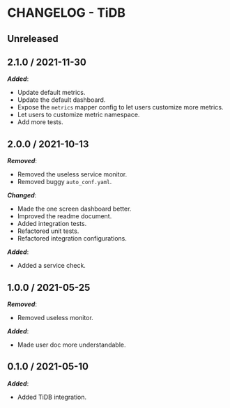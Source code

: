 # CHANGELOG - TiDB

## Unreleased

## 2.1.0 / 2021-11-30

***Added***:

* Update default metrics.
* Update the default dashboard.
* Expose the `metrics` mapper config to let users customize more metrics.
* Let users to customize metric namespace.
* Add more tests.

## 2.0.0 / 2021-10-13

***Removed***:

* Removed the useless service monitor.
* Removed buggy `auto_conf.yaml`.

***Changed***:

* Made the one screen dashboard better.
* Improved the readme document.
* Added integration tests.
* Refactored unit tests.
* Refactored integration configurations.

***Added***:

* Added a service check.

## 1.0.0 / 2021-05-25

***Removed***:

* Removed useless monitor.

***Added***:

* Made user doc more understandable.

## 0.1.0 / 2021-05-10

***Added***:

* Added TiDB integration.
